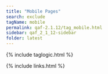```yaml
---
title: "Mobile Pages"
search: exclude
tagName: mobile
permalink: qaf-2.1.12/tag_mobile.html
sidebar: qaf_2_1_12-sidebar
folder: latest
---
```

{% include taglogic.html %}

{% include links.html %}
